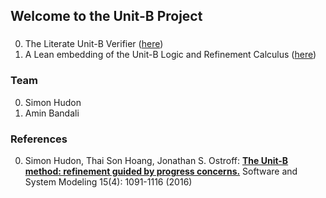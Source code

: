 ## Welcome to the Unit-B Project

### 

0. The Literate Unit-B Verifier ([here](https://github.com/unitb/literate-unitb-complete))
1. A Lean embedding of the Unit-B Logic and Refinement Calculus ([here](https://github.com/unitb/unitb-semantics))

### Team

0. Simon Hudon
1. Amin Bandali

### References

0. Simon Hudon, Thai Son Hoang, Jonathan S. Ostroff:
[**The Unit-B method: refinement guided by progress concerns.**](https://link.springer.com/article/10.1007%2Fs10270-015-0456-2) Software and System Modeling 15(4): 1091-1116 (2016)
